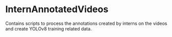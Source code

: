 # InternAnnotatedVideos
Contains scripts to process the annotations created by interns on the videos and create YOLOv8 training related data.
